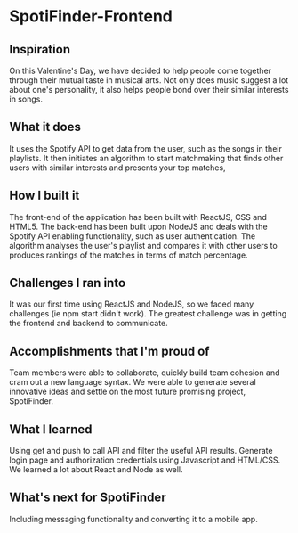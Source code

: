 # SpotiFinder-Frontend

## Inspiration
On this Valentine's Day, we have decided to help people come together through their mutual taste in musical arts. Not only does music suggest a lot about one's personality, it also helps people bond over their similar interests in songs.

## What it does
It uses the Spotify API to get data from the user, such as the songs in their playlists. It then initiates an algorithm to start matchmaking that finds other users with similar interests and presents your top matches,

## How I built it
The front-end of the application has been built with ReactJS, CSS and HTML5. The back-end has been built upon NodeJS and deals with the Spotify API enabling functionality, such as user authentication. The algorithm analyses the user's playlist and compares it with other users to produces rankings of the matches in terms of match percentage.

## Challenges I ran into
It was our first time using ReactJS and NodeJS, so we faced many challenges (ie npm start didn't work). The greatest challenge was in getting the frontend and backend to communicate.

## Accomplishments that I'm proud of
Team members were able to collaborate, quickly build team cohesion and cram out a new language syntax. We were able to generate several innovative ideas and settle on the most future promising project, SpotiFinder.

## What I learned
Using get and push to call API and filter the useful API results. Generate login page and authorization credentials using Javascript and HTML/CSS. We learned a lot about React and Node as well.

## What's next for SpotiFinder
Including messaging functionality and converting it to a mobile app.
